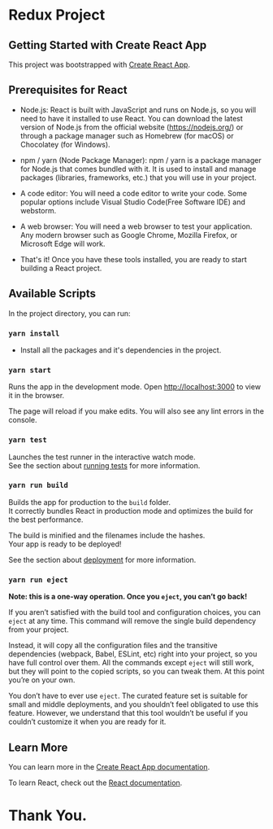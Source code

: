 # Redux Project

## Getting Started with Create React App

This project was bootstrapped with [Create React App](https://github.com/facebook/create-react-app).

## Prerequisites for React
- Node.js: React is built with JavaScript and runs on Node.js, so you will need to have it installed to use React. You can download the latest version of Node.js from the official website (https://nodejs.org/) or through a package manager such as Homebrew (for macOS) or Chocolatey (for Windows).

- npm / yarn (Node Package Manager): npm / yarn is a package manager for Node.js that comes bundled with it. It is used to install and manage packages (libraries, frameworks, etc.) that you will use in your project.

- A code editor: You will need a code editor to write your code. Some popular options include Visual Studio Code(Free Software IDE) and webstorm.

- A web browser: You will need a web browser to test your application. Any modern browser such as Google Chrome, Mozilla Firefox, or Microsoft Edge will work.

- That's it! Once you have these tools installed, you are ready to start building a React project.

## Available Scripts

In the project directory, you can run:
### `yarn install`
- Install all the packages and it's dependencies in the project.

### `yarn start`

Runs the app in the development mode.
Open [http://localhost:3000](http://localhost:3000) to view it in the browser.

The page will reload if you make edits.
You will also see any lint errors in the console.

### `yarn test`

Launches the test runner in the interactive watch mode.\
See the section about [running tests](https://facebook.github.io/create-react-app/docs/running-tests) for more
information.

### `yarn run build`

Builds the app for production to the `build` folder.\
It correctly bundles React in production mode and optimizes the build for the best performance.

The build is minified and the filenames include the hashes.\
Your app is ready to be deployed!

See the section about [deployment](https://facebook.github.io/create-react-app/docs/deployment) for more information.

### `yarn run eject`

**Note: this is a one-way operation. Once you `eject`, you can’t go back!**

If you aren’t satisfied with the build tool and configuration choices, you can `eject` at any time. This command will
remove the single build dependency from your project.

Instead, it will copy all the configuration files and the transitive dependencies (webpack, Babel, ESLint, etc) right
into your project, so you have full control over them. All the commands except `eject` will still work, but they will
point to the copied scripts, so you can tweak them. At this point you’re on your own.

You don’t have to ever use `eject`. The curated feature set is suitable for small and middle deployments, and you
shouldn’t feel obligated to use this feature. However, we understand that this tool wouldn’t be useful if you couldn’t
customize it when you are ready for it.

## Learn More

You can learn more in the [Create React App documentation](https://facebook.github.io/create-react-app/docs/getting-started).

To learn React, check out the [React documentation](https://reactjs.org/).

# Thank You.
